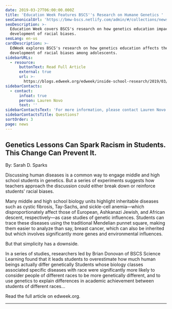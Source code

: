 ```yaml
---
date: 2019-03-27T06:00:00.000Z
title: 'Education Week Features BSCS''s Research on Humane Genetics '
seoCanonicalUrl: 'https://bmw-bscs.netlify.com/admin/#/collections/news/new'
seoDescription: >-
  Education Week covers BSCS's research on how genetics education impacts the
  development of racial biases.
seoLang: en-us
cardDescription: >-
  EdWeek explores BSCS's research on how genetics education affects the
  development of racial biases among adolescents. 
sidebarURLs:
  - resource:
      buttonText: Read Full Article
      external: true
      url: >-
        https://blogs.edweek.org/edweek/inside-school-research/2019/03/preventing_racism_science_classes_.html
sidebarContacts:
  - contact:
      infoat: true
      person: Lauren Novo
      text: ''
sidebarContactsText: 'For more information, please contact Lauren Novo.'
sidebarContactsTitle: Questions?
sortOrder: 3
page: news
---
```

## Genetics Lessons Can Spark Racism in Students. This Change Can Prevent It.

By: Sarah D. Sparks

Discussing human diseases is a common way to engage middle and high school students in genetics. But a series of experiments suggests how teachers approach the discussion could either break down or reinforce students' racial biases. 

Many middle and high school biology units highlight inheritable diseases such as cystic fibrosis, Tay-Sachs, and sickle-cell anemia—which disproportionately affect those of European, Ashkanazi Jewish, and African descent, respectively—as case studies of genetic influences. Students can trace these diseases using the traditional Mendelian punnet square, making them easier to analyze than say, breast cancer, which can also be inherited but which involves significantly more genes and environmental influences.

But that simplicity has a downside.

In a series of studies, researchers led by Brian Donovan of BSCS Science Learning found that it leads students to overestimate how much human beings actually differ genetically Students whose biology classes associated specific diseases with race were significantly more likely to consider people of different races to be more genetically different, and to use genetics to explain differences in academic achievement between students of different races...

Read the full article on edweek.org. 

- - -
